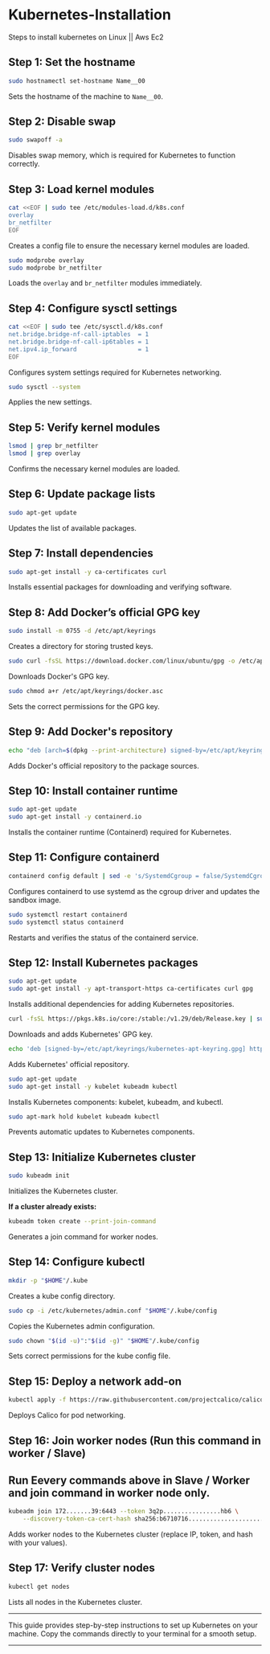 # Kubernetes-Installation
Steps to install kubernetes on Linux  || Aws Ec2 


## Step 1: Set the hostname

```bash
sudo hostnamectl set-hostname Name__00
```

Sets the hostname of the machine to `Name__00`.

## Step 2: Disable swap

```bash
sudo swapoff -a
```

Disables swap memory, which is required for Kubernetes to function correctly.

## Step 3: Load kernel modules

```bash
cat <<EOF | sudo tee /etc/modules-load.d/k8s.conf
overlay
br_netfilter
EOF
```

Creates a config file to ensure the necessary kernel modules are loaded.

```bash
sudo modprobe overlay
sudo modprobe br_netfilter
```

Loads the `overlay` and `br_netfilter` modules immediately.

## Step 4: Configure sysctl settings

```bash
cat <<EOF | sudo tee /etc/sysctl.d/k8s.conf
net.bridge.bridge-nf-call-iptables  = 1
net.bridge.bridge-nf-call-ip6tables = 1
net.ipv4.ip_forward                 = 1
EOF
```

Configures system settings required for Kubernetes networking.

```bash
sudo sysctl --system
```

Applies the new settings.

## Step 5: Verify kernel modules

```bash
lsmod | grep br_netfilter
lsmod | grep overlay
```

Confirms the necessary kernel modules are loaded.

## Step 6: Update package lists

```bash
sudo apt-get update
```

Updates the list of available packages.

## Step 7: Install dependencies

```bash
sudo apt-get install -y ca-certificates curl
```

Installs essential packages for downloading and verifying software.

## Step 8: Add Docker’s official GPG key

```bash
sudo install -m 0755 -d /etc/apt/keyrings
```

Creates a directory for storing trusted keys.

```bash
sudo curl -fsSL https://download.docker.com/linux/ubuntu/gpg -o /etc/apt/keyrings/docker.asc
```

Downloads Docker's GPG key.

```bash
sudo chmod a+r /etc/apt/keyrings/docker.asc
```

Sets the correct permissions for the GPG key.

## Step 9: Add Docker's repository

```bash
echo "deb [arch=$(dpkg --print-architecture) signed-by=/etc/apt/keyrings/docker.asc] https://download.docker.com/linux/ubuntu $(. /etc/os-release && echo "$VERSION_CODENAME") stable" | sudo tee /etc/apt/sources.list.d/docker.list > /dev/null
```

Adds Docker's official repository to the package sources.

## Step 10: Install container runtime

```bash
sudo apt-get update
sudo apt-get install -y containerd.io
```

Installs the container runtime (Containerd) required for Kubernetes.

## Step 11: Configure containerd

```bash
containerd config default | sed -e 's/SystemdCgroup = false/SystemdCgroup = true/' -e 's/sandbox_image = "registry.k8s.io\/pause:3.6"/sandbox_image = "registry.k8s.io\/pause:3.9"/' | sudo tee /etc/containerd/config.toml
```

Configures containerd to use systemd as the cgroup driver and updates the sandbox image.

```bash
sudo systemctl restart containerd
sudo systemctl status containerd
```

Restarts and verifies the status of the containerd service.

## Step 12: Install Kubernetes packages

```bash
sudo apt-get update
sudo apt-get install -y apt-transport-https ca-certificates curl gpg
```

Installs additional dependencies for adding Kubernetes repositories.

```bash
curl -fsSL https://pkgs.k8s.io/core:/stable:/v1.29/deb/Release.key | sudo gpg --dearmor -o /etc/apt/keyrings/kubernetes-apt-keyring.gpg
```

Downloads and adds Kubernetes' GPG key.

```bash
echo 'deb [signed-by=/etc/apt/keyrings/kubernetes-apt-keyring.gpg] https://pkgs.k8s.io/core:/stable:/v1.29/deb/ /' | sudo tee /etc/apt/sources.list.d/kubernetes.list
```

Adds Kubernetes' official repository.

```bash
sudo apt-get update
sudo apt-get install -y kubelet kubeadm kubectl
```

Installs Kubernetes components: kubelet, kubeadm, and kubectl.

```bash
sudo apt-mark hold kubelet kubeadm kubectl
```

Prevents automatic updates to Kubernetes components.

## Step 13: Initialize Kubernetes cluster

```bash
sudo kubeadm init
```

Initializes the Kubernetes cluster.

**If a cluster already exists:**

```bash
kubeadm token create --print-join-command
```

Generates a join command for worker nodes.

## Step 14: Configure kubectl

```bash
mkdir -p "$HOME"/.kube
```

Creates a kube config directory.

```bash
sudo cp -i /etc/kubernetes/admin.conf "$HOME"/.kube/config
```

Copies the Kubernetes admin configuration.

```bash
sudo chown "$(id -u)":"$(id -g)" "$HOME"/.kube/config
```

Sets correct permissions for the kube config file.

## Step 15: Deploy a network add-on

```bash
kubectl apply -f https://raw.githubusercontent.com/projectcalico/calico/v3.26.0/manifests/calico.yaml
```

Deploys Calico for pod networking.

## Step 16: Join worker nodes (Run this command in worker / Slave)
## Run Eevery commands above in Slave / Worker and join command in worker node only.

```bash
kubeadm join 172.......39:6443 --token 3q2p................hb6 \
    --discovery-token-ca-cert-hash sha256:b6710716............................5575aa9038012af831
```

Adds worker nodes to the Kubernetes cluster (replace IP, token, and hash with your values).

## Step 17: Verify cluster nodes

```bash
kubectl get nodes
```

Lists all nodes in the Kubernetes cluster.

---

This guide provides step-by-step instructions to set up Kubernetes on your machine. Copy the commands directly to your terminal for a smooth setup.

---
